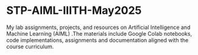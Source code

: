 # STP-AIML-IIITH-May2025
My lab assignments, projects, and resources on Artificial Intelligence and Machine Learning (AIML) .The materials include Google Colab notebooks, code implementations, assignments  and documentation aligned with the course curriculum. 
